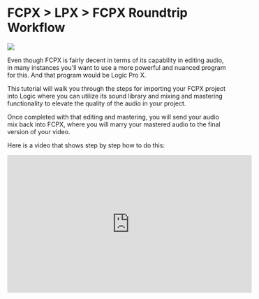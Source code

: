 # FCPX > LPX > FCPX Roundtrip Workflow

![](https://files.slack.com/files-pri/T0HTW3H0V-F014ES2C0QP/screen_shot_2020-06-04_at_4.05.57_pm.png?pub_secret=1ab3e981dd)

Even though FCPX is fairly decent in terms of its capability in editing audio, in many instances you'll want to use a more powerful and nuanced program for this. And that program would be Logic Pro X.

This tutorial will walk you through the steps for importing your FCPX project into Logic where you can utilize its sound library and mixing and mastering functionality to elevate the quality of the audio in your project.

Once completed with that editing and mastering, you will send your audio mix back into FCPX, where you will marry your mastered audio to the final version of your video.

Here is a video that shows step by step how to do this:

<iframe width="560" height="315" src="https://www.youtube.com/embed/5fTXyvdzY8g" frameborder="0" allow="accelerometer; autoplay; encrypted-media; gyroscope; picture-in-picture" allowfullscreen></iframe>
